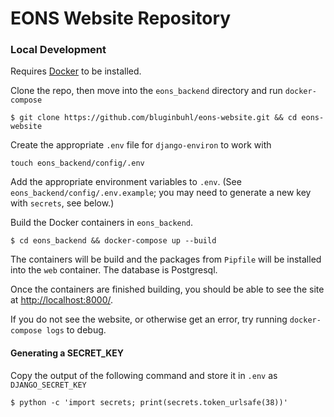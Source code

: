 # EONS Website Repository

### Local Development

Requires [Docker](https://www.docker.com/) to be installed.

Clone the repo, then move into the `eons_backend` directory and run `docker-compose`

```
$ git clone https://github.com/bluginbuhl/eons-website.git && cd eons-website
```

Create the appropriate `.env` file for `django-environ` to work with

```
touch eons_backend/config/.env
```

Add the appropriate environment variables to `.env`. (See `eons_backend/config/.env.example`; you may need to generate a new key with `secrets`, see below.)

Build the Docker containers in `eons_backend`.

```
$ cd eons_backend && docker-compose up --build
```

The containers will be build and the packages from `Pipfile` will be installed into the `web` container. The database is Postgresql.

Once the containers are finished building, you should be able to see the site at [http://localhost:8000/](http://localhost:8000/).

If you do not see the website, or otherwise get an error, try running `docker-compose logs` to debug.

#### Generating a SECRET_KEY

Copy the output of the following command and store it in `.env` as `DJANGO_SECRET_KEY`

```
$ python -c 'import secrets; print(secrets.token_urlsafe(38))'
```